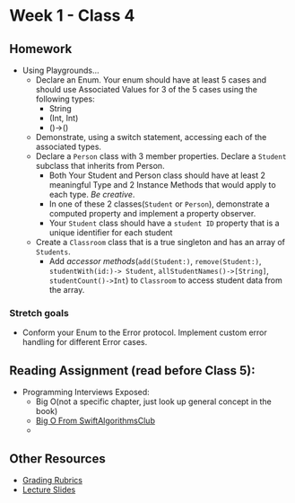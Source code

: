# Week 1 - Class 4
## Homework
* Using Playgrounds…  
  * Declare an Enum. Your enum should have at least 5 cases and should use Associated Values for 3 of the 5 cases using the following types:  
    * String  
    * (Int, Int)  
    * ()->()  
  * Demonstrate, using a switch statement, accessing each of the associated types.  
  * Declare a `Person` class with 3 member properties. Declare a `Student` subclass that inherits from Person.  
    * Both Your Student and Person class should have at least 2 meaningful Type and 2 Instance Methods that would apply to each type. *Be creative*.  
    * In one of these 2 classes(`Student` or `Person`), demonstrate a computed property and implement a property observer.  
    * Your `Student` class should have a `student ID` property that is a unique identifier for each student  
  * Create a `Classroom` class that is a true singleton and has an array of `Students`.  
    * Add *accessor methods*(`add(Student:)`, `remove(Student:)`, `studentWith(id:)-> Student`, `allStudentNames()->[String]`, `studentCount()->Int`) to `Classroom` to access student data from the array.  

 ### Stretch goals
   * Conform your Enum to the Error protocol. Implement custom error handling for different Error cases.   

## Reading Assignment (read **before** Class 5):  
* Programming Interviews Exposed:  
  * Big O(not a specific chapter, just look up general concept in the book)  
  * [Big O From SwiftAlgorithmsClub](https://github.com/raywenderlich/swift-algorithm-club/blob/master/Big-O%20Notation.markdown)  
  *
## Other Resources
* [Grading Rubrics](../../resources/)
* [Lecture Slides](https://www.icloud.com/keynote/000U6vesUJwxPXIHFk2bnURYw#Week1_Day4)
